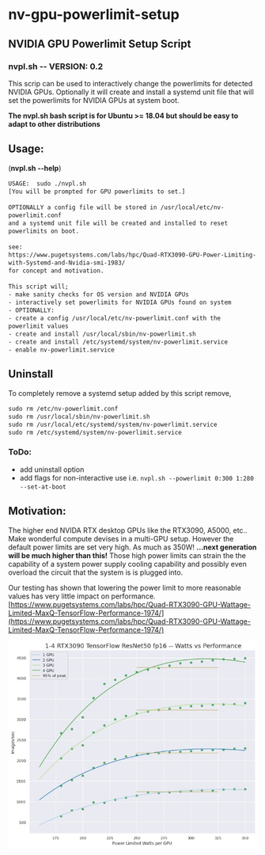 # nv-gpu-powerlimit-setup

## NVIDIA GPU Powerlimit Setup Script

### nvpl.sh -- VERSION: 0.2

This scrip can be used to interactively change the powerlimits for detected NVIDIA GPUs. Optionally it will create and install a systemd unit file that will set the powerlimits for NVIDIA GPUs at system boot.

**The nvpl.sh bash script is for Ubuntu >= 18.04 but should be easy to adapt to other distributions**

## Usage:

(**nvpl.sh --help**)

```
USAGE:  sudo ./nvpl.sh
[You will be prompted for GPU powerlimits to set.]

OPTIONALLY a config file will be stored in /usr/local/etc/nv-powerlimit.conf
and a systemd unit file will be created and installed to reset powerlimits on boot.

see:
https://www.pugetsystems.com/labs/hpc/Quad-RTX3090-GPU-Power-Limiting-with-Systemd-and-Nvidia-smi-1983/
for concept and motivation.

This script will;
- make sanity checks for OS version and NVIDIA GPUs
- interactively set powerlimits for NVIDIA GPUs found on system
- OPTIONALLY:
- create a config /usr/local/etc/nv-powerlimit.conf with the powerlimit values
- create and install /usr/local/sbin/nv-powerlimit.sh
- create and install /etc/systemd/system/nv-powerlimit.service
- enable nv-powerlimit.service
```

## Uninstall

To completely remove a systemd setup added by this script remove,

```
sudo rm /etc/nv-powerlimit.conf
sudo rm /usr/local/sbin/nv-powerlimit.sh
sudo rm /usr/local/etc/systemd/system/nv-powerlimit.service
sudo rm /etc/systemd/system/nv-powerlimit.service
```

### ToDo:

- add uninstall option
- add flags for non-interactive use
  i.e. `nvpl.sh --powerlimit 0:300 1:280 --set-at-boot`

## Motivation:

The higher end NVIDA RTX desktop GPUs like the RTX3090, A5000, etc.. Make wonderful compute devises in a multi-GPU setup. However the default power limits are set very high. As much as 350W! **...next generation will be much higher than this!** Those high power limits can strain the the capability of a system power supply cooling capability and possibly even overload the circuit that the system is is plugged into.

Our testing has shown that lowering the power limit to more reasonable values has very little impact on performance. [https://www.pugetsystems.com/labs/hpc/Quad-RTX3090-GPU-Wattage-Limited-MaxQ-TensorFlow-Performance-1974/](https://www.pugetsystems.com/labs/hpc/Quad-RTX3090-GPU-Wattage-Limited-MaxQ-TensorFlow-Performance-1974/)

![RTX 3090 powerlimit vs performance ](./RTX-3090-powerlimit-vs-performance.jpeg)
